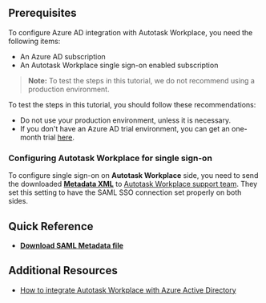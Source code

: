 ## Prerequisites

To configure Azure AD integration with Autotask Workplace, you need the following items:

- An Azure AD subscription
- An Autotask Workplace single sign-on enabled subscription

> **Note:**
> To test the steps in this tutorial, we do not recommend using a production environment.

To test the steps in this tutorial, you should follow these recommendations:

- Do not use your production environment, unless it is necessary.
- If you don't have an Azure AD trial environment, you can get an one-month trial [here](https://azure.microsoft.com/pricing/free-trial/).

### Configuring Autotask Workplace for single sign-on

To configure single sign-on on **Autotask Workplace** side, you need to send the downloaded **[Metadata XML](%metadata:metadataDownloadUrl%)** to [Autotask Workplace support team](https://awp.autotask.net/help/Content/0_HOME/Support_for_End_Clients.htm). They set this setting to have the SAML SSO connection set properly on both sides.

## Quick Reference

* **[Download SAML Metadata file](%metadata:metadataDownloadUrl%)**

## Additional Resources

* [How to integrate Autotask Workplace with Azure Active Directory](https://docs.microsoft.com/azure/active-directory/active-directory-saas-autotaskworkplace-tutorial)
